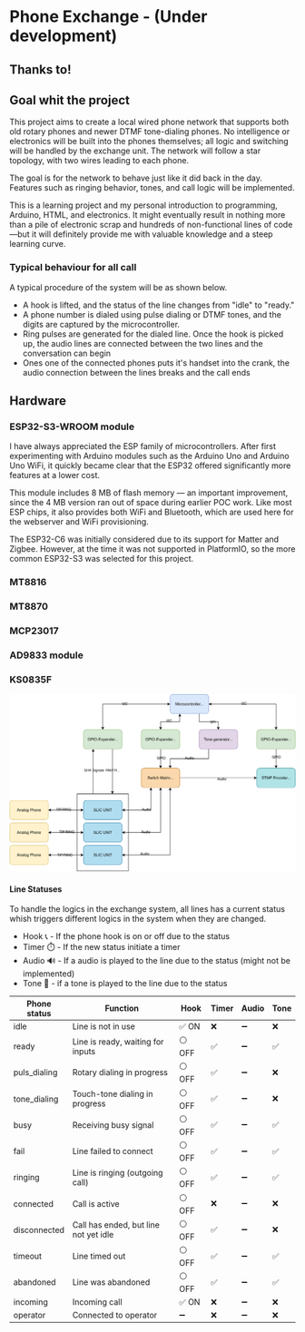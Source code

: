 # Phone Exchange - (Under development) # 

## Thanks to! ##


## Goal whit the project ##
This project aims to create a local wired phone network that supports both old rotary phones and newer DTMF tone-dialing phones. No intelligence or electronics will be built into the phones themselves; all logic and switching will be handled by the exchange unit. The network will follow a star topology, with two wires leading to each phone.

The goal is for the network to behave just like it did back in the day. Features such as ringing behavior, tones, and call logic will be implemented.

This is a learning project and my personal introduction to programming, Arduino, HTML, and electronics. It might eventually result in nothing more than a pile of electronic scrap and hundreds of non-functional lines of code—but it will definitely provide me with valuable knowledge and a steep learning curve.


### Typical behaviour for all call ###

A typical procedure of the system will be as shown below.
- A hook is lifted, and the status of the line changes from "idle" to "ready."
- A phone number is dialed using pulse dialing or DTMF tones, and the digits are captured by the microcontroller.
- Ring pulses are generated for the dialed line. Once the hook is picked up, the audio lines are connected between the two lines and the conversation can begin
- Ones one of the connected phones puts it's handset into the crank, the audio connection between the lines breaks and the call ends


## Hardware ##

### ESP32-S3-WROOM module ###
I have always appreciated the ESP family of microcontrollers. After first experimenting with Arduino modules such as the Arduino Uno and Arduino Uno WiFi, it quickly became clear that the ESP32 offered significantly more features at a lower cost.

This module includes 8 MB of flash memory — an important improvement, since the 4 MB version ran out of space during earlier POC work. Like most ESP chips, it also provides both WiFi and Bluetooth, which are used here for the webserver and WiFi provisioning.

The ESP32-C6 was initially considered due to its support for Matter and Zigbee. However, at the time it was not supported in PlatformIO, so the more common ESP32-S3 was selected for this project.

### MT8816 ###

### MT8870 ###

### MCP23017 ###

### AD9833 module ###

### KS0835F ###


<img src="docs/Block Diagram Hardware.drawio.svg" alt="System Overview" width="600">

#### Line Statuses ####

To handle the logics in the exchange system, all lines has a current status whish triggers different logics in the system when they are changed.

- Hook  :telephone_receiver: - If the phone hook is on or off due to the status
- Timer :stopwatch: - If the new status initiate a timer
- Audio :loud_sound: -  If a audio is played to the line due to the status (might not be implemented)
- Tone :postal_horn: - if a tone is played to the line due to the status

| Phone status  | Function                              | Hook     | Timer | Audio | Tone |
| ------------- | ------------------------------------- | -------- | ----- |-------|------| 
| idle          | Line is not in use                    | ✅ ON    | ❌    | ➖    | ❌   |
| ready         | Line is ready, waiting for inputs     | ⚪ OFF   | ✅    | ➖    | ✅   |
| puls_dialing  | Rotary dialing in progress            | ⚪ OFF   | ✅    | ➖    | ❌   |
| tone_dialing  | Touch-tone dialing in progress        | ⚪ OFF   | ✅    | ➖    | ❌   |
| busy          | Receiving busy signal                 | ⚪ OFF   | ✅    | ➖    | ✅   |
| fail          | Line failed to connect                | ⚪ OFF   | ✅    | ➖    | ✅   |
| ringing       | Line is ringing (outgoing call)       | ⚪ OFF   | ✅    | ➖    | ✅   |
| connected     | Call is active                        | ⚪ OFF   | ❌    | ➖    | ❌   |
| disconnected  | Call has ended, but line not yet idle | ⚪ OFF   | ✅    | ➖    | ❌   |
| timeout       | Line timed out                        | ⚪ OFF   | ✅    | ➖    | ✅   |
| abandoned     | Line was abandoned                    | ⚪ OFF   | ✅    | ➖    | ✅   |
| incoming      | Incoming call                         | ✅ ON    | ❌    | ➖    | ❌   |
| operator      | Connected to operator                 | ➖       | ❌    | ➖    | ❌   |
